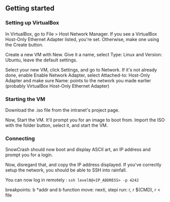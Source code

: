 ## Getting started
### Setting up VirtualBox
In VirtualBox, go to File > Host Network Manager. If you see a VirtualBox Host-Only Ethernet Adapter listed, you're set. Otherwise, make one using the Create button.

Create a new VM with New. Give it a name, select Type: Linux and Version: Ubuntu, leave the default settings.

Select your new VM, click Settings, and go to Network. If it's not already done, enable Enable Network Adapter, select Attached-to: Host-Only Adapter and make sure Name: points to the network you made earlier (probably VirtualBox Host-Only Ethernet Adapter)

### Starting the VM
Download the .iso file from the intranet's project page.

Now, Start the VM. It'll prompt you for an image to boot from. Import the ISO with the folder button, select it, and start the VM.

### Connecting
SnowCrash should now boot and display ASCII art, an IP address and prompt you for a login.

Now, disregard that, and copy the IP address displayed. If you've correctly setup the network, you should be able to SSH into rainfall.

You can now log in remotely :
```ssh level0@<IP_ADDRESS> -p 4242```

breakpoints: b *addr and b function
move: nexti, stepi
run: r, r $(CMD), r < file
